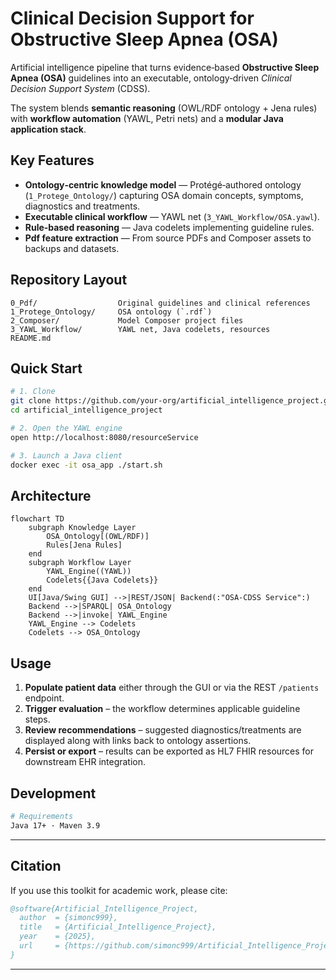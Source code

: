 # Clinical Decision Support for Obstructive Sleep Apnea (OSA) 

Artificial intelligence pipeline that turns evidence‑based **Obstructive Sleep Apnea (OSA)** guidelines into an executable, ontology‑driven *Clinical Decision Support System* (CDSS).  

The system blends **semantic reasoning** (OWL/RDF ontology + Jena rules) with **workflow automation** (YAWL, Petri nets) and a **modular Java application stack**.

## Key Features

- **Ontology‑centric knowledge model** — Protégé‑authored ontology (`1_Protege_Ontology/`) capturing OSA domain concepts, symptoms, diagnostics and treatments.  
- **Executable clinical workflow** — YAWL net (`3_YAWL_Workflow/OSA.yawl`).  
- **Rule‑based reasoning** — Java codelets implementing guideline rules.  
- **Pdf feature extraction** — From source PDFs and Composer assets to backups and datasets.

## Repository Layout

```text
0_Pdf/                  Original guidelines and clinical references  
1_Protege_Ontology/     OSA ontology (`.rdf`)  
2_Composer/             Model Composer project files  
3_YAWL_Workflow/        YAWL net, Java codelets, resources  
README.md               
```

## Quick Start

```bash
# 1. Clone
git clone https://github.com/your‑org/artificial_intelligence_project.git
cd artificial_intelligence_project

# 2. Open the YAWL engine
open http://localhost:8080/resourceService

# 3. Launch a Java client 
docker exec -it osa_app ./start.sh
```

## Architecture

```mermaid
flowchart TD
    subgraph Knowledge Layer
        OSA_Ontology[(OWL/RDF)]
        Rules[Jena Rules]
    end
    subgraph Workflow Layer
        YAWL_Engine((YAWL))
        Codelets{{Java Codelets}}
    end
    UI[Java/Swing GUI] -->|REST/JSON| Backend(:"OSA‑CDSS Service":)
    Backend -->|SPARQL| OSA_Ontology
    Backend -->|invoke| YAWL_Engine
    YAWL_Engine --> Codelets
    Codelets --> OSA_Ontology
```

##  Usage

1. **Populate patient data** either through the GUI or via the REST `/patients` endpoint.  
2. **Trigger evaluation** – the workflow determines applicable guideline steps.  
3. **Review recommendations** – suggested diagnostics/treatments are displayed along with links back to ontology assertions.  
4. **Persist or export** – results can be exported as HL7 FHIR resources for downstream EHR integration.

## Development

```bash
# Requirements
Java 17+ · Maven 3.9 

```

---

## Citation

If you use this toolkit for academic work, please cite:

```bibtex
@software{Artificial_Intelligence_Project,
  author  = {simonc999},
  title   = {Artificial_Intelligence_Project},
  year    = {2025},
  url     = {https://github.com/simonc999/Artificial_Intelligence_Project}
}
```

---
